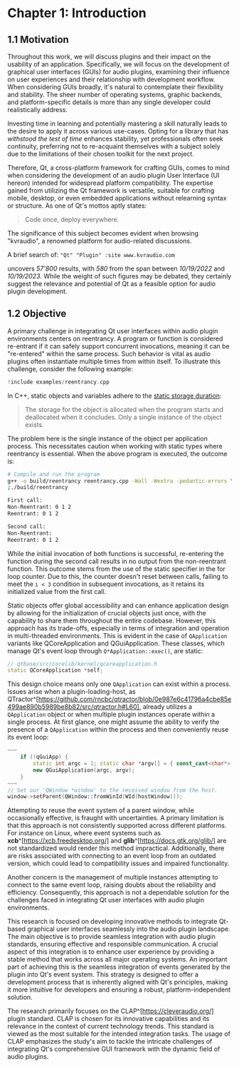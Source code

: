 # Chapter 1: Introduction

## 1.1 Motivation

Throughout this work, we will discuss plugins and their impact on the usability
of an application. Specifically, we will focus on the development of graphical
user interfaces (GUIs) for audio plugins, examining their influence on user
experiences and their relationship with development workflow. When
considering GUIs broadly, it's natural to contemplate their flexibility and
stability. The sheer number of operating systems, graphic backends, and
platform-specific details is more than any single developer could realistically
address.

Investing time in learning and potentially mastering a skill naturally leads to
the desire to apply it across various use-cases. Opting for a library that has
*withstood the test of time* enhances stability, yet professionals often seek
continuity, preferring not to re-acquaint themselves with a subject solely due
to the limitations of their chosen toolkit for the next project.

Therefore, Qt, a cross-platform framework for crafting GUIs, comes to mind when
considering the development of an audio plugin User Interface (UI hereon) intended
for widespread platform compatibility. The expertise gained from utilizing the
Qt framework is versatile, suitable for crafting mobile, desktop, or even
embedded applications without relearning syntax or structure. As one of Qt's
mottos aptly states:

> Code once, deploy everywhere.

The significance of this subject becomes evident when browsing
"kvraudio", a renowned platform for audio-related discussions.

A brief search of: `"Qt" "Plugin" :site www.kvraudio.com`

uncovers *57'800* results, with *580* from the span between *10/19/2022* and
*10/19/2023*. While the weight of such figures may be debated, they certainly
suggest the relevance and potential of Qt as a feasible option for audio plugin
development.

## 1.2 Objective

A primary challenge in integrating Qt user interfaces within audio plugin
environments centers on reentrancy. A program or function is considered
re-entrant if it can safely support concurrent invocations, meaning it can be
"re-entered" within the same process. Such behavior is vital as audio plugins
often instantiate multiple times from within itself. To illustrate this
challenge, consider the following example:

```cpp
!include examples/reentrancy.cpp
```

In C++, static objects and variables adhere to the [static storage
duration](https://en.cppreference.com/w/c/language/static_storage_duration):

> The storage for the object is allocated when the program starts and
> deallocated when it concludes. Only a single instance of the object exists.

The problem here is the single instance of the object per application process.
This necessitates caution when working with static types where reentrancy is
essential. When the above program is executed, the outcome is:

```bash
# Compile and run the program
g++ -o build/reentrancy reentrancy.cpp -Wall -Wextra -pedantic-errors \
;./build/reentrancy

First call:
Non-Reentrant: 0 1 2
Reentrant: 0 1 2

Second call:
Non-Reentrant:
Reentrant: 0 1 2
```

While the initial invocation of both functions is successful, re-entering the
function during the second call results in no output from the non-reentrant
function. This outcome stems from the use of the static specifier in the for
loop counter. Due to this, the counter doesn't reset between calls, failing to
meet the `i < 3` condition in subsequent invocations, as it retains its
initialized value from the first call.

Static objects offer global accessibility and can enhance application design by
allowing for the initialization of crucial objects just once, with the
capability to share them throughout the entire codebase. However, this approach
has its trade-offs, especially in terms of integration and operation in
multi-threaded environments. This is evident in the case of `QApplication`
variants like QCoreApplication and QGuiApplication. These classes, which manage
Qt's event loop through `Q*Application::exec()`, are static:

```c++
// qtbase/src/corelib/kernel/qcoreapplication.h
static QCoreApplication *self;
```

This design choice means only one `QApplication` can exist within a process.
Issues arise when a plugin-loading-host, as
QTractor^[https://github.com/rncbc/qtractor/blob/0e987e6c41796a4cbe85e499ae890b5989be8b82/src/qtractor.h#L60],
already utilizes a `QApplication` object or when multiple plugin instances
operate within a single process. At first glance, one might assume the ability
to verify the presence of a `QApplication` within the process and then
conveniently reuse its event loop:

```c++
~~~
    if (!qGuiApp) {
        static int argc = 1; static char *argv[] = { const_cast<char*>("") };
        new QGuiApplication(argc, argv);
    }
~~~
// Set our 'QWindow *window' to the received window from the host.
window->setParent(QWindow::fromWinId(WId(hostWindow)));
```

Attempting to reuse the event system of a parent window, while occasionally
effective, is fraught with uncertainties. A primary limitation is that this
approach is not consistently supported across different platforms. For instance
on Linux, where event systems such as **xcb**^[https://xcb.freedesktop.org/] and **glib**^[https://docs.gtk.org/glib/] are not
standardized would render this method impractical. Additionally, there are risks
associated with connecting to an event loop from an outdated version, which
could lead to compatibility issues and impaired functionality.

Another concern is the management of multiple instances attempting to connect
to the same event loop, raising doubts about the reliability and efficiency.
Consequently, this approach is not a dependable solution for the challenges
faced in integrating Qt user interfaces with audio plugin environments.

This research is focused on developing innovative methods to integrate Qt-based
graphical user interfaces seamlessly into the audio plugin landscape. The main
objective is to provide seamless integration with audio plugin standards,
ensuring effective and responsible communication. A crucial aspect of this
integration is to enhance user experience by providing a stable method that
works across all major operating systems.  An important part of achieving this
is the seamless integration of events generated by the plugin into Qt's event
system. This strategy is designed to offer a development process that is
inherently aligned with Qt's principles, making it more intuitive for
developers and ensuring a robust, platform-independent solution.

The research primarily focuses on the CLAP^[https://cleveraudio.org/] plugin standard. CLAP is chosen
for its innovative capabilities and its relevance in the context of current
technology trends. This standard is viewed as the most suitable for the
intended integration tasks. The usage of CLAP emphasizes the study's aim to
tackle the intricate challenges of integrating Qt's comprehensive GUI framework
with the dynamic field of audio plugins.
